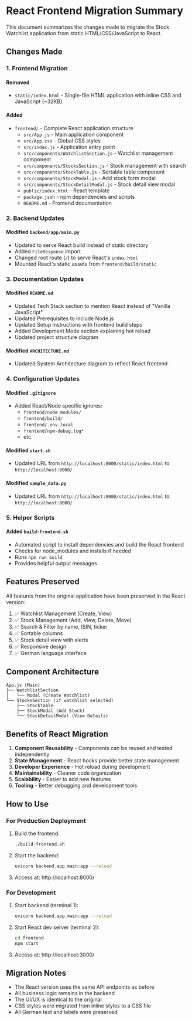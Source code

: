 # React Frontend Migration Summary

This document summarizes the changes made to migrate the Stock Watchlist application from static HTML/CSS/JavaScript to React.

## Changes Made

### 1. Frontend Migration

#### Removed
- `static/index.html` - Single-file HTML application with inline CSS and JavaScript (~32KB)

#### Added
- `frontend/` - Complete React application structure
  - `src/App.js` - Main application component
  - `src/App.css` - Global CSS styles
  - `src/index.js` - Application entry point
  - `src/components/WatchlistSection.js` - Watchlist management component
  - `src/components/StocksSection.js` - Stock management with search
  - `src/components/StockTable.js` - Sortable table component
  - `src/components/StockModal.js` - Add stock form modal
  - `src/components/StockDetailModal.js` - Stock detail view modal
  - `public/index.html` - React template
  - `package.json` - npm dependencies and scripts
  - `README.md` - Frontend documentation

### 2. Backend Updates

#### Modified `backend/app/main.py`
- Updated to serve React build instead of static directory
- Added `FileResponse` import
- Changed root route (`/`) to serve React's `index.html`
- Mounted React's static assets from `frontend/build/static`

### 3. Documentation Updates

#### Modified `README.md`
- Updated Tech Stack section to mention React instead of "Vanilla JavaScript"
- Updated Prerequisites to include Node.js
- Updated Setup instructions with frontend build steps
- Added Development Mode section explaining hot reload
- Updated project structure diagram

#### Modified `ARCHITECTURE.md`
- Updated System Architecture diagram to reflect React frontend

### 4. Configuration Updates

#### Modified `.gitignore`
- Added React/Node specific ignores:
  - `frontend/node_modules/`
  - `frontend/build/`
  - `frontend/.env.local`
  - `frontend/npm-debug.log*`
  - etc.

#### Modified `start.sh`
- Updated URL from `http://localhost:8000/static/index.html` to `http://localhost:8000/`

#### Modified `sample_data.py`
- Updated URL from `http://localhost:8000/static/index.html` to `http://localhost:8000/`

### 5. Helper Scripts

#### Added `build-frontend.sh`
- Automated script to install dependencies and build the React frontend
- Checks for node_modules and installs if needed
- Runs `npm run build`
- Provides helpful output messages

## Features Preserved

All features from the original application have been preserved in the React version:

1. ✅ Watchlist Management (Create, View)
2. ✅ Stock Management (Add, View, Delete, Move)
3. ✅ Search & Filter by name, ISIN, ticker
4. ✅ Sortable columns
5. ✅ Stock detail view with alerts
6. ✅ Responsive design
7. ✅ German language interface

## Component Architecture

```
App.js (Main)
├── WatchlistSection
│   └── Modal (Create Watchlist)
└── StocksSection (if watchlist selected)
    ├── StockTable
    ├── StockModal (Add Stock)
    └── StockDetailModal (View Details)
```

## Benefits of React Migration

1. **Component Reusability** - Components can be reused and tested independently
2. **State Management** - React hooks provide better state management
3. **Developer Experience** - Hot reload during development
4. **Maintainability** - Cleaner code organization
5. **Scalability** - Easier to add new features
6. **Tooling** - Better debugging and development tools

## How to Use

### For Production Deployment

1. Build the frontend:
   ```bash
   ./build-frontend.sh
   ```

2. Start the backend:
   ```bash
   uvicorn backend.app.main:app --reload
   ```

3. Access at: http://localhost:8000/

### For Development

1. Start backend (terminal 1):
   ```bash
   uvicorn backend.app.main:app --reload
   ```

2. Start React dev server (terminal 2):
   ```bash
   cd frontend
   npm start
   ```

3. Access at: http://localhost:3000/

## Migration Notes

- The React version uses the same API endpoints as before
- All business logic remains in the backend
- The UI/UX is identical to the original
- CSS styles were migrated from inline styles to a CSS file
- All German text and labels were preserved
